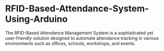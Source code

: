 # RFID-Based-Attendance-System-Using-Arduino
The RFID-Based Attendance Management System is a sophisticated yet user-friendly solution designed to automate attendance tracking in various environments such as offices, schools, workshops, and events.
